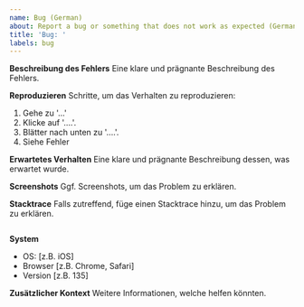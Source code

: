 ```yaml
---
name: Bug (German)
about: Report a bug or something that does not work as expected (German)
title: 'Bug: '
labels: bug
---
```

**Beschreibung des Fehlers**
Eine klare und prägnante Beschreibung des Fehlers.

**Reproduzieren**
Schritte, um das Verhalten zu reproduzieren:
1. Gehe zu '...'
2. Klicke auf '....'.
3. Blätter nach unten zu '....'.
4. Siehe Fehler

**Erwartetes Verhalten**
Eine klare und prägnante Beschreibung dessen, was erwartet wurde.

**Screenshots**
Ggf. Screenshots, um das Problem zu erklären.

**Stacktrace**
Falls zutreffend, füge einen Stacktrace hinzu, um das Problem zu erklären.
```

```

**System**
- OS: [z.B. iOS]
- Browser [z.B. Chrome, Safari]
- Version [z.B. 135]

**Zusätzlicher Kontext**
Weitere Informationen, welche helfen könnten.